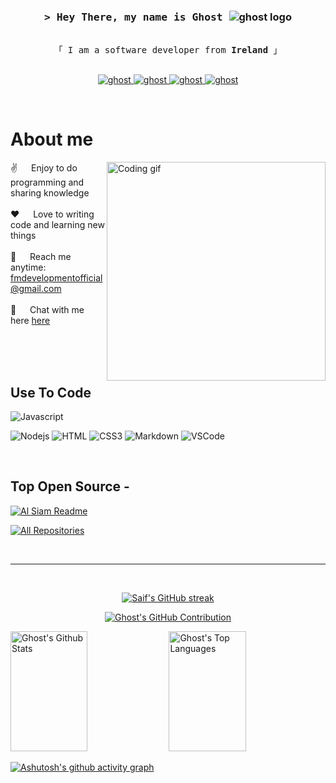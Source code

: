 <!-- Intro  -->
<h3 align="center">
        <samp>&gt; Hey There, my name is Ghost
                <!-- <b><a target="_blank" href="https://fivemdevelopment.myshopify.com/">Ghost</a></b> -->
        </samp>
               </span> 
               <img src="https://img.shields.io/badge/Ghost-000?style=for-the-badge&logo=ghost&logoColor=yellow" alt="ghost logo" />
               <span>
</h3>


<p align="center"> 
  <samp>
    <br>
    「 I am a software developer from <b>Ireland</b> 」
    <br>
    <br>
  </samp>
</p>

<p align="center">
 <a href="https://fivemdevelopment.myshopify.com" target="blank">
  <img src="https://img.shields.io/badge/Website-252626?style=for-the-badge&logo=medium&logoColor=white" alt="ghost" />
 </a>
 <a href="https://fivemdevelopment.tebex.io/" target="_blank">
  <img src="https://img.shields.io/badge/Tebex-0077B5?style=for-the-badge&logo=tebex&logoColor=white" alt="ghost"/>
 </a>
 <!-- <a href="https://dev.to/Gh0st102" target="_blank">
  <img src="https://img.shields.io/badge/dev.to-0A0A0A?style=for-the-badge&logo=dev.to&logoColor=white" alt="ghost" />
 </a> -->
 <!-- <a href="https://x.com/FM_Networks" target="_blank">
  <img src="https://img.shields.io/badge/Twitter-1DA1F2?style=for-the-badge&logo=twitter&logoColor=white" />
 </a> -->
 <a href="https://fivemdevelopment.myshopify.com/" target="_blank">
  <img src="https://img.shields.io/badge/shopify-17bd54?style=for-the-badge&logo=shopify&logoColor=white" alt="ghost" />
 </a> 
 <a href="https://discord.gg/z32cZuVFPu" target="_blank">
  <img src="https://img.shields.io/badge/Discord-252626?&style=for-the-badge&logo=discord&logoColor=white" alt="ghost"  />
  </a> 
</p>
<br />

<!-- About Section -->
 # About me
 
<p>
 <img align="right" width="350" src="/assets/programmer.gif" alt="Coding gif" />
  
 ✌️ &emsp; Enjoy to do programming and sharing knowledge <br/><br/>
 ❤️ &emsp; Love to writing code and learning new things<br/><br/>
 📧 &emsp; Reach me anytime: fmdevelopmentofficial@gmail.com<br/><br/>
 💬 &emsp; Chat with me here [here](https://discord.gg/z32cZuVFPu)

</p>

<br/>
<br/>
<br/>

## Use To Code

![Javascript](https://img.shields.io/badge/Javascript-F0DB4F?style=for-the-badge&labelColor=black&logo=javascript&logoColor=F0DB4F)
<!-- ![Typescript](https://img.shields.io/badge/Typescript-007acc?style=for-the-badge&labelColor=black&logo=typescript&logoColor=007acc) -->
<!-- ![React](https://img.shields.io/badge/-React-61DBFB?style=for-the-badge&labelColor=black&logo=react&logoColor=61DBFB) -->
![Nodejs](https://img.shields.io/badge/Nodejs-3C873A?style=for-the-badge&labelColor=black&logo=node.js&logoColor=3C873A)
![HTML](https://img.shields.io/badge/HTML5-E34F26?style=for-the-badge&logo=html5&logoColor=white)
![CSS3](https://img.shields.io/badge/CSS3-1572B6?style=for-the-badge&logo=css3&logoColor=white)
![Markdown](https://img.shields.io/badge/Markdown-000000?style=for-the-badge&logo=markdown&logoColor=white)
![VSCode](https://img.shields.io/badge/Visual_Studio-0078d7?style=for-the-badge&logo=visual%20studio&logoColor=white)
<!-- ![Git](https://img.shields.io/badge/Git-F05032?style=for-the-badge&logo=git&logoColor=white) -->
<!-- ![Next.js](https://img.shields.io/badge/next.js-000000?style=for-the-badge&logo=nextdotjs&logoColor=white) -->
<!-- ![React Native](https://img.shields.io/badge/React_Native-20232A?style=for-the-badge&logo=react&logoColor=61DAFB) -->
<!-- ![Express.js](https://img.shields.io/badge/Express.js-000000?style=for-the-badge&logo=express&logoColor=white) -->
<!-- ![MongoDB](https://img.shields.io/badge/MongoDB-4EA94B?style=for-the-badge&logo=mongodb&logoColor=white) -->
<!-- ![SASS Badge](https://img.shields.io/badge/Sass-CC6699?style=for-the-badge&logo=sass&logoColor=white) -->
<!-- ![Ant-Design](https://img.shields.io/badge/AntDesign-0170FE?style=for-the-badge&logo=antdesign&logoColor=white) -->
<!-- ![Tailwind](https://img.shields.io/badge/Tailwind_CSS-092749?style=for-the-badge&logo=tailwindcss&logoColor=06B6D4&labelColor=000000) -->
<!-- ![Bootstrap](https://img.shields.io/badge/Bootstrap-563D7C?style=for-the-badge&logo=bootstrap&logoColor=white) -->
<!-- ![Strapi](https://img.shields.io/badge/strapi-2E7EEA?style=for-the-badge&logo=strapi&logoColor=white) -->
<!-- ![Redux](https://img.shields.io/badge/Redux-593D88?style=for-the-badge&logo=redux&logoColor=white) -->
<!-- ![React Query](https://img.shields.io/badge/-React_Query-FF4154?style=for-the-badge&logo=react%20query&logoColor=white) -->

<br/>

## Top Open Source -
<!-- [![Web Projects](https://github-readme-stats.vercel.app/api/pin/?username=Gh0st102&repo=web-projects&border_color=7F3FBF&bg_color=0D1117&title_color=C9D1D9&text_color=8B949E&icon_color=7F3FBF)](https://github.com/Gh0st102/web-projects) -->
<!-- [![Al Folio](https://github-readme-stats.vercel.app/api/pin/?username=Gh0st102&repo=al-folio&border_color=7F3FBF&bg_color=0D1117&title_color=C9D1D9&text_color=8B949E&icon_color=7F3FBF)](https://github.com/Gh0st102/al-folio) -->
[![Al Siam Readme](https://github-readme-stats.vercel.app/api/pin/?username=Gh0st102&repo=Gh0st102&border_color=7F3FBF&bg_color=0D1117&title_color=C9D1D9&text_color=8B949E&icon_color=7F3FBF)](https://github.com/Gh0st102/Gh0st102)
<!-- [![Al Siam Teminal](https://github-readme-stats.vercel.app/api/pin/?username=Gh0st102&repo=Gh0st102.github.io&border_color=7F3FBF&bg_color=0D1117&title_color=C9D1D9&text_color=8B949E&icon_color=7F3FBF)](https://github.com/Gh0st102/Gh0st102.github.io) -->

<p align="left">
  <a href="https://github.com/Gh0st102?tab=repositories" target="_blank"><img alt="All Repositories" title="All Repositories" src="https://img.shields.io/badge/-All%20Repos-2962FF?style=for-the-badge&logo=koding&logoColor=white"/></a>
</p>

<br/>
<hr/>
<br/>

<p align="center">
  <a href="https://github.com/Gh0st102">
    <img src="https://github-readme-streak-stats.herokuapp.com/?user=Gh0st102&theme=radical&border=7F3FBF&background=0D1117" alt="Saif's GitHub streak"/>
  </a>
</p>

<p align="center">
  <a href="https://github.com/Gh0st102">
    <img src="https://github-profile-summary-cards.vercel.app/api/cards/profile-details?username=Gh0st102&theme=radical" alt="Ghost's GitHub Contribution"/>
  </a>
</p>

<a> 
    <a href="https://github.com/Gh0st102"><img alt="Ghost's Github Stats" src="https://denvercoder1-github-readme-stats.vercel.app/api?username=Gh0st102&show_icons=true&count_private=true&theme=react&border_color=7F3FBF&bg_color=0D1117&title_color=F85D7F&icon_color=F8D866" height="192px" width="49.5%"/></a>
  <a href="https://github.com/Gh0st102"><img alt="Ghost's Top Languages" src="https://denvercoder1-github-readme-stats.vercel.app/api/top-langs/?username=Gh0st102&langs_count=8&layout=compact&theme=react&border_color=7F3FBF&bg_color=0D1117&title_color=F85D7F&icon_color=F8D866" height="192px" width="49.5%"/></a>
  <br/>
</a>

[![Ashutosh's github activity graph](https://github-readme-activity-graph.vercel.app/graph?username=Gh0st102&bg_color=6d5379&color=000000&line=a204dc&point=403d3d&area=true&hide_border=true)](https://github.com/ashutosh00710/github-readme-activity-graph)
